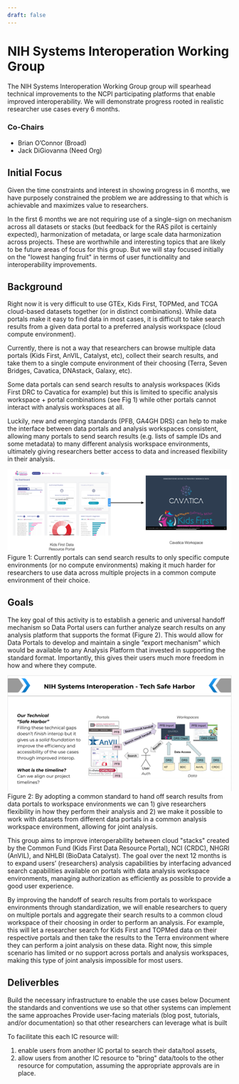 ```yaml
---
draft: false
---
```


# NIH Systems Interoperation Working Group

<hero small>The NIH Systems Interoperation Working Group group will spearhead technical improvements to the NCPI participating platforms that enable improved interoperability.  We will demonstrate progress rooted in realistic researcher use cases every 6 months.</hero>


### Co-Chairs
- Brian O’Connor (Broad)
- Jack DiGiovanna (Need Org)

## Initial Focus

Given the time constraints and interest in showing progress in 6 months, we have purposely constrained the problem we are addressing to that which is achievable and maximizes value to researchers.  

In the first 6 months we are not requiring use of a single-sign on mechanism across all datasets or stacks (but feedback for the RAS pilot is certainly expected), harmonization of metadata, or large scale data harmonization across projects. These are worthwhile and interesting topics that are likely to be future areas of focus for this group.  But we will stay focused initially on the "lowest hanging fruit" in terms of user functionality and interoperability improvements.

## Background

Right now it is very difficult to use GTEx, Kids First, TOPMed, and TCGA cloud-based datasets together (or in distinct combinations).  While data portals make it easy to find data in most cases, it is difficult to take search results from a given data portal to a preferred analysis workspace (cloud compute environment). 
 
 Currently, there is not a way that researchers can browse multiple data portals (Kids First, AnVIL, Catalyst, etc), collect their search results, and take them to a single compute environment of their choosing (Terra, Seven Bridges, Cavatica, DNAstack, Galaxy, etc).
   
  Some data portals can send search results to analysis workspaces (Kids First DRC to Cavatica for example) but this is limited to specific analysis workspace + portal combinations (see Fig 1) while other portals cannot interact with analysis workspaces at all.


Luckily, new and emerging standards (PFB, GA4GH DRS) can help to make the interface between data portals and analysis workspaces consistent, allowing many portals to send search results (e.g. lists of sample IDs and some metadata) to many different analysis workspace environments, ultimately giving researchers better access to data and increased flexibility in their analysis.

![NIH Systems Interoperation](./_images/before.png)
<figure-caption>Figure 1: Currently portals can send search results to only specific compute environments (or no compute environments) making it much harder for researchers to use data across multiple projects in a common compute environment of their choice.</figure-caption>


## Goals
The key goal of this activity is to establish a generic and universal handoff mechanism so Data Portal users can further analyze search results on any analysis platform that supports the format (Figure 2).  This would allow for Data Portals to develop and maintain a single “export mechanism” which would be available to any Analysis Platform that invested in supporting the standard format. Importantly, this gives their users much more freedom in how and where they compute.


![NIH Systems Interoperation](./_images/nih-systems-interoperation.png)
<figure-caption>Figure 2: By adopting a common standard to hand off search results from data portals to workspace environments we can 1) give researchers flexibility in how they perform their analysis and 2) we make it possible to work with datasets from different data portals in a common analysis workspace environment, allowing for joint analysis.</figure-caption>

This group aims to improve interoperability between cloud "stacks" created by the Common Fund (Kids First Data Resource Portal), NCI (CRDC), NHGRI (AnVIL), and NHLBI (BioData Catalyst). The goal over the next 12 months is to expand users’ (researchers) analysis capabilities by interfacing advanced search capabilities available on portals with data analysis workspace environments, managing authorization as efficiently as possible to provide a good user experience.
 
 By improving the handoff of search results from portals to workspace environments through standardization, we will enable researchers to query on multiple portals and aggregate their search results to a common cloud workspace of their choosing in order to perform an analysis. For example, this will let a researcher search for Kids First and TOPMed data on their respective portals and then take the results to the Terra environment where they can perform a joint analysis on these data. Right now, this simple scenario has limited or no support across portals and analysis workspaces, making this type of joint analysis impossible for most users.


## Deliverbles

Build the necessary infrastructure to enable the use cases below
Document the standards and conventions we use so that other systems can implement the same approaches
Provide user-facing materials (blog post, tutorials, and/or documentation) so that other researchers can leverage what is built

To facilitate this each IC resource will:

1. enable users from another IC portal to search their data/tool assets,
1. allow users from another IC resource to "bring" data/tools to the other resource for computation, assuming the appropriate approvals are in place.



